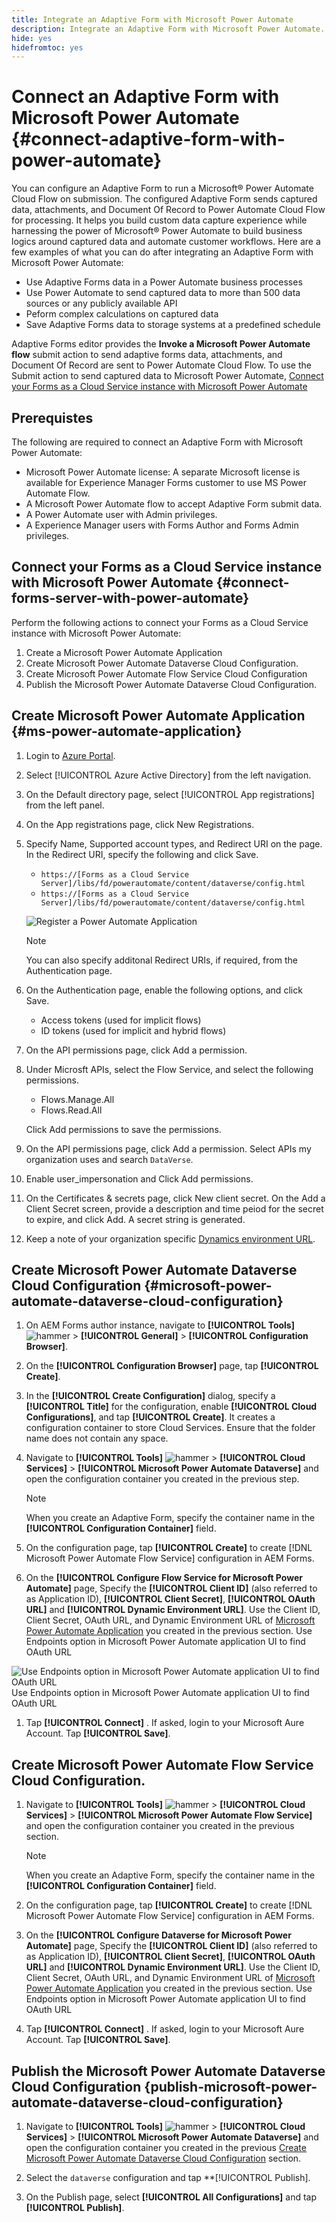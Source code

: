 ```yaml
---
title: Integrate an Adaptive Form with Microsoft Power Automate
description: Integrate an Adaptive Form with Microsoft Power Automate.
hide: yes
hidefromtoc: yes
---
```


# Connect an Adaptive Form with Microsoft Power Automate {#connect-adaptive-form-with-power-automate}

You can configure an Adaptive Form to run a Microsoft® Power Automate Cloud Flow on submission. The configured Adaptive Form sends captured data, attachments, and Document Of Record to Power Automate Cloud Flow for processing. It helps you build custom data capture experience while harnessing the power of Microsoft® Power Automate to build business logics around captured data and automate customer workflows. Here are a few examples of what you can do after integrating an Adaptive Form with Microsoft Power Automate: 

* Use Adaptive Forms data in a Power Automate business processes
* Use Power Automate to send captured data to more than 500 data sources or any publicly available API  
* Peform complex calculations on captured data
* Save Adaptive Forms data to storage systems at a predefined schedule

Adaptive Forms editor provides the **Invoke a Microsoft Power Automate flow** submit action to send adaptive forms data, attachments, and Document Of Record are sent to Power Automate Cloud Flow. To use the Submit action to send captured data to Microsoft Power Automate, [Connect your Forms as a Cloud Service instance with Microsoft Power Automate](forms-microsoft-power-automate-integration.md#connect-forms-server-with-power-automate)  

## Prerequistes

The following are required to connect an Adaptive Form with Microsoft Power Automate: 

* Microsoft Power Automate license: A separate Microsoft license is available for Experience Manager Forms customer to use MS Power Automate Flow.
* A Microsoft Power Automate flow to accept Adaptive Form submit data.
* A Power Automate user with Admin privileges.
* A Experience Manager users with Forms Author and Forms Admin privileges.


## Connect your Forms as a Cloud Service instance with Microsoft Power Automate {#connect-forms-server-with-power-automate}

Perform the following actions to connect your Forms as a Cloud Service instance with Microsoft Power Automate:

1. Create a Microsoft Power Automate Application
1. Create Microsoft Power Automate Dataverse Cloud Configuration.
1. Create Microsoft Power Automate Flow Service Cloud Configuration
1. Publish the Microsoft Power Automate Dataverse Cloud Configuration.

## Create Microsoft Power Automate Application {#ms-power-automate-application}

1. Login to [Azure Portal](https://portal.azure.com/).
1. Select [!UICONTROL Azure Active Directory] from the left navigation.
1. On the Default directory page, select [!UICONTROL App registrations] from the left panel.
1. On the App registrations page, click New Registrations.
1. Specify Name, Supported account types, and Redirect URI on the page. In the Redirect URI, specify the following and click Save.
    * `https://[Forms as a Cloud Service Server]/libs/fd/powerautomate/content/dataverse/config.html`
    * `https://[Forms as a Cloud Service Server]/libs/fd/powerautomate/content/dataverse/config.html`

    ![Register a Power Automate Application](assets/power-automate-application.png)

    >[!NOTE]
    >You can also specify additonal Redirect URIs, if required, from the Authentication page.
    >

1. On the Authentication page, enable the following options, and click Save.

    * Access tokens (used for implicit flows)
    * ID tokens (used for implicit and hybrid flows)

1. On the API permissions page, click Add a permission. 
1. Under Microsft APIs, select the Flow Service, and select the following permissions. 
    * Flows.Manage.All
    * Flows.Read.All

    Click Add permissions to save the permissions.
1. On the API permissions page, click Add a permission. Select APIs my organization uses and search `DataVerse`.
1. Enable user_impersonation and Click Add permissions.
1. On the Certificates & secrets page, click New client secret. On the Add a Client Secret screen, provide a description and time peiod for the secret to expire, and click Add. A secret string is generated. 
1. Keep a note of your organization specific [Dynamics environment URL](https://docs.microsoft.com/en-us/power-automate/web-api#compose-http-requests).

## Create Microsoft Power Automate Dataverse Cloud Configuration {#microsoft-power-automate-dataverse-cloud-configuration}

1. On AEM Forms author instance, navigate to **[!UICONTROL Tools]** ![hammer](assets/hammer.png) &gt; **[!UICONTROL General]** &gt; **[!UICONTROL Configuration Browser]**.
1. On the **[!UICONTROL Configuration Browser]** page, tap **[!UICONTROL Create]**.
1. In the **[!UICONTROL Create Configuration]** dialog, specify a **[!UICONTROL Title]** for the configuration, enable **[!UICONTROL Cloud Configurations]**, and tap **[!UICONTROL Create]**. It creates a configuration container to store  Cloud Services. Ensure that the folder name does not contain any space.
1. Navigate to **[!UICONTROL Tools]** ![hammer](assets/hammer.png) &gt; **[!UICONTROL Cloud Services]** &gt; **[!UICONTROL Microsoft Power Automate Dataverse]** and open the configuration container you created in the previous step.

   >[!NOTE]
   >
   >When you create an Adaptive Form, specify the container name in the **[!UICONTROL Configuration Container]** field.  
1. On the configuration page, tap **[!UICONTROL Create]** to create [!DNL Microsoft Power Automate Flow Service] configuration in AEM Forms.
1. On the **[!UICONTROL Configure Flow Service for Microsoft Power Automate]** page, Specify the **[!UICONTROL Client ID]** (also referred to as Application ID), **[!UICONTROL Client Secret]**, **[!UICONTROL OAuth URL]** and **[!UICONTROL Dynamic Environment URL]**. Use the Client ID, Client Secret, OAuth URL, and Dynamic Environment URL of [Microsoft Power Automate Application](#ms-power-automate-application) you created in the previous section. Use Endpoints option in Microsoft Power Automate application UI to find OAuth URL

  ![Use Endpoints option in Microsoft Power Automate application UI to find OAuth URL](assets/endpoints.png)
  Use Endpoints option in Microsoft Power Automate application UI to find OAuth URL

1. Tap **[!UICONTROL Connect]** . If asked, login to your Microsoft Aure Account. Tap **[!UICONTROL Save]**.


## Create Microsoft Power Automate Flow Service Cloud Configuration.

1. Navigate to **[!UICONTROL Tools]** ![hammer](assets/hammer.png) &gt; **[!UICONTROL Cloud Services]** &gt; **[!UICONTROL Microsoft Power Automate Flow Service]** and open the configuration container you created in the previous section.

   >[!NOTE]
   >
   >When you create an Adaptive Form, specify the container name in the **[!UICONTROL Configuration Container]** field.  
1. On the configuration page, tap **[!UICONTROL Create]** to create [!DNL Microsoft Power Automate Flow Service] configuration in AEM Forms.
1. On the **[!UICONTROL Configure Dataverse for Microsoft Power Automate]** page, Specify the **[!UICONTROL Client ID]** (also referred to as Application ID), **[!UICONTROL Client Secret]**, **[!UICONTROL OAuth URL]** and **[!UICONTROL Dynamic Environment URL]**. Use the Client ID, Client Secret, OAuth URL, and Dynamic Environment URL of [Microsoft Power Automate Application](#ms-power-automate-application) you created in the previous section. Use Endpoints option in Microsoft Power Automate application UI to find OAuth URL

1. Tap **[!UICONTROL Connect]** . If asked, login to your Microsoft Aure Account. Tap **[!UICONTROL Save]**.


## Publish the Microsoft Power Automate Dataverse Cloud Configuration {publish-microsoft-power-automate-dataverse-cloud-configuration}

1. Navigate to **[!UICONTROL Tools]** ![hammer](assets/hammer.png) &gt; **[!UICONTROL Cloud Services]** &gt; **[!UICONTROL Microsoft Power Automate Dataverse]** and open the configuration container you created in the previous [Create Microsoft Power Automate Dataverse Cloud Configuration](#microsoft-power-automate-dataverse-cloud-configuration) section.

1. Select the `dataverse` configuration and tap **[!UICONTROL Publish]. 
1. On the Publish page, select **[!UICONTROL All Configurations]** and tap **[!UICONTROL Publish]**. 